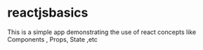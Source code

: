 # reactjsbasics
This is a simple app demonstrating the use of react concepts like Components , Props, State ,etc
